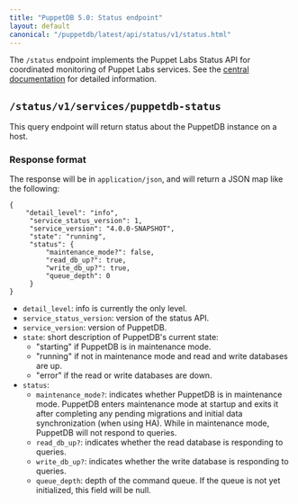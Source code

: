 ```yaml
---
title: "PuppetDB 5.0: Status endpoint"
layout: default
canonical: "/puppetdb/latest/api/status/v1/status.html"
---
```


[curl]: ../curl.html#using-curl-from-localhost-non-sslhttp
[status-api]: {{pe}}/status_api.html

The `/status` endpoint implements the Puppet Labs Status API for coordinated
monitoring of Puppet Labs services. See the [central documentation][status-api]
for detailed information.

## `/status/v1/services/puppetdb-status`

This query endpoint will return status about the PuppetDB instance on a host.

### Response format

The response will be in `application/json`, and will return a JSON map like the
following:

    {
        "detail_level": "info",
         "service_status_version": 1,
         "service_version": "4.0.0-SNAPSHOT",
         "state": "running",
         "status": {
             "maintenance_mode?": false,
             "read_db_up?": true,
             "write_db_up?": true,
             "queue_depth": 0
         }
    }

* `detail_level`: info is currently the only level.
* `service_status_version`: version of the status API.
* `service_version`: version of PuppetDB.
* `state`: short description of PuppetDB's current state:
    * "starting" if PuppetDB is in maintenance mode.
    * "running" if not in maintenance mode and read and write databases are up.
    * "error" if the read or write databases are down.
* `status`:
    * `maintenance_mode?`: indicates whether PuppetDB is in maintenance mode.
    PuppetDB enters maintenance mode at startup and exits it after completing any
    pending migrations and initial data synchronization (when using HA).
    While in maintenance mode, PuppetDB will not respond to queries.
    * `read_db_up?`: indicates whether the read database is responding to queries.
    * `write_db_up?`: indicates whether the write database is responding to queries.
    * `queue_depth`: depth of the command queue. If the queue is not yet
      initialized, this field will be null.
